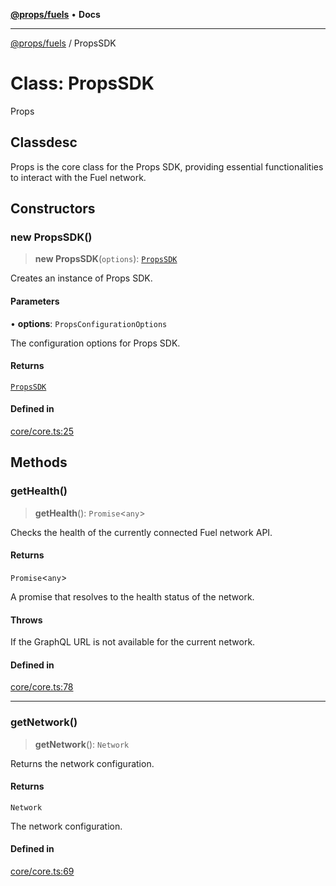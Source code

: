 [**@props/fuels**](../README.md) • **Docs**

***

[@props/fuels](../README.md) / PropsSDK

# Class: PropsSDK

Props

## Classdesc

Props is the core class for the Props SDK, providing essential functionalities to interact with the Fuel network.

## Constructors

### new PropsSDK()

> **new PropsSDK**(`options`): [`PropsSDK`](PropsSDK.md)

Creates an instance of Props SDK.

#### Parameters

• **options**: `PropsConfigurationOptions`

The configuration options for Props SDK.

#### Returns

[`PropsSDK`](PropsSDK.md)

#### Defined in

[core/core.ts:25](https://github.com/Props-Labs/octane/blob/dc41ebab04c3883347eca767c4166cea04688b60/packages/props-fuels/src/core/core.ts#L25)

## Methods

### getHealth()

> **getHealth**(): `Promise`\<`any`\>

Checks the health of the currently connected Fuel network API.

#### Returns

`Promise`\<`any`\>

A promise that resolves to the health status of the network.

#### Throws

If the GraphQL URL is not available for the current network.

#### Defined in

[core/core.ts:78](https://github.com/Props-Labs/octane/blob/dc41ebab04c3883347eca767c4166cea04688b60/packages/props-fuels/src/core/core.ts#L78)

***

### getNetwork()

> **getNetwork**(): `Network`

Returns the network configuration.

#### Returns

`Network`

The network configuration.

#### Defined in

[core/core.ts:69](https://github.com/Props-Labs/octane/blob/dc41ebab04c3883347eca767c4166cea04688b60/packages/props-fuels/src/core/core.ts#L69)
